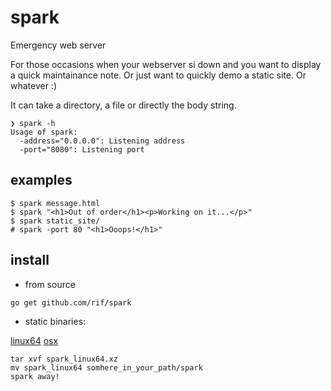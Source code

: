 # spark

Emergency web server

For those occasions when your webserver si down and you want to display a quick maintainance note. Or just want to quickly demo a static site. Or whatever :)

It can take a directory, a file or directly the body string.


```
❯ spark -h
Usage of spark:
  -address="0.0.0.0": Listening address
  -port="8080": Listening port
```

## examples

```
$ spark message.html
$ spark "<h1>Out of order</h1><p>Working on it...</p>"
$ spark static_site/
# spark -port 80 "<h1>Ooops!</h1>"
```

## install
- from source
```
go get github.com/rif/spark
```
- static binaries:

[linux64](https://raw.github.com/rif/spark/master/spark_linux64.xz)
[osx](https://raw.github.com/rif/spark/master/spark_osx.xz)

```
tar xvf spark_linux64.xz
mv spark_linux64 somhere_in_your_path/spark
spark away!
```
